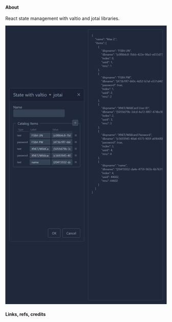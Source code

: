 #### About

React state management with valtio and jotai libraries.

![](src/assets/previews/2023-05-02_14-09-47.png)

#### Links, refs, credits
